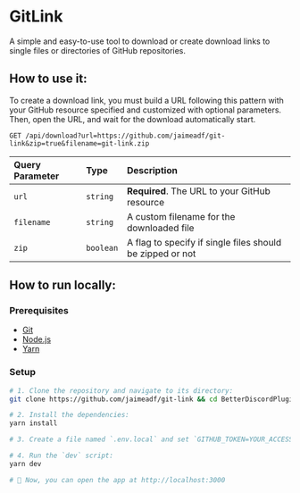 # GitLink
A simple and easy-to-use tool to download or create download links to single files or directories of GitHub repositories.

## How to use it:

To create a download link, you must build a URL following this pattern with your GitHub resource specified and customized with optional parameters. Then, open the URL, and wait for the download automatically start.

```http
GET /api/download?url=https://github.com/jaimeadf/git-link&zip=true&filename=git-link.zip
```

| Query Parameter | Type | Description |
| :--- | :--- | :--- |
| `url` | `string` | **Required**. The URL to your GitHub resource |
| `filename` | `string` | A custom filename for the downloaded file |
| `zip` | `boolean` | A flag to specify if single files should be zipped or not |


## How to run locally:

### Prerequisites
- [Git](https://git-scm.com)
- [Node.js](https://nodejs.org)
- [Yarn](https://yarnpkg.com)

### Setup
```bash
# 1. Clone the repository and navigate to its directory:
git clone https://github.com/jaimeadf/git-link && cd BetterDiscordPlugins

# 2. Install the dependencies:
yarn install

# 3. Create a file named `.env.local` and set `GITHUB_TOKEN=YOUR_ACCESS_TOKEN`.

# 4. Run the `dev` script:
yarn dev

# 🎉 Now, you can open the app at http://localhost:3000
```